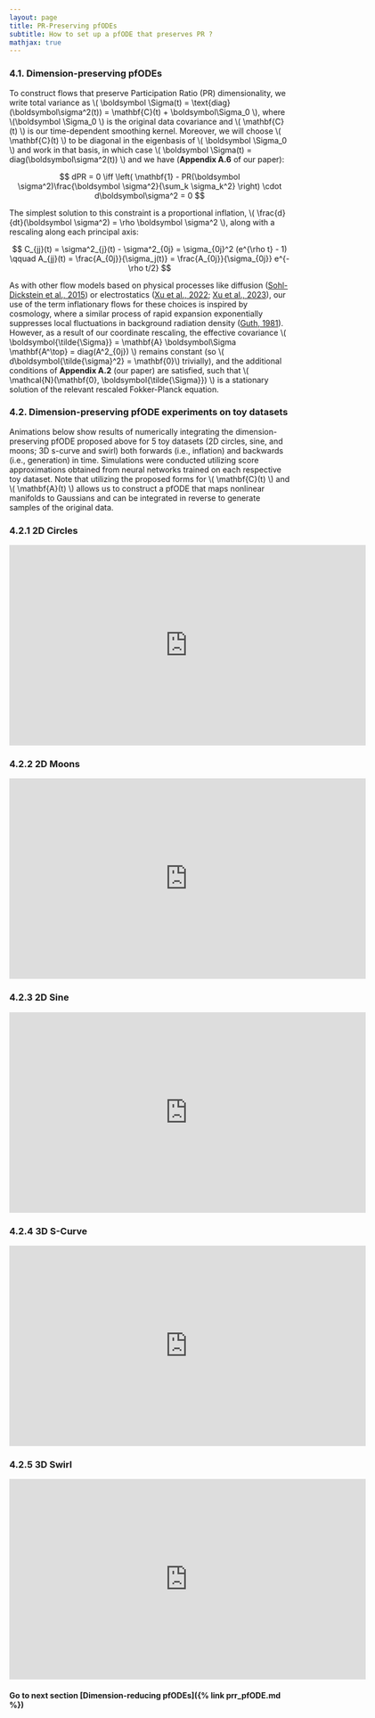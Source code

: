 ```yaml
---
layout: page
title: PR-Preserving pfODEs
subtitle: How to set up a pfODE that preserves PR ? 
mathjax: true
---
```


### 4.1. Dimension-preserving pfODEs

To construct flows that preserve Participation Ratio (PR) dimensionality, we write total variance as 
\\( \boldsymbol \Sigma(t) = \text{diag}(\boldsymbol\sigma^2(t)) = \mathbf{C}(t) + \boldsymbol\Sigma_0 \\), 
where \\(\boldsymbol \Sigma_0 \\) is the original data covariance and \\( \mathbf{C}(t) \\) is our time-dependent smoothing kernel. 
Moreover, we will choose \\( \mathbf{C}(t) \\) to be diagonal in the eigenbasis of \\( \boldsymbol \Sigma_0 \\) and work in that basis, 
in which case \\( \boldsymbol \Sigma(t) = diag(\boldsymbol\sigma^2(t)) \\) and we have (<strong>Appendix A.6</strong> of our paper):

$$ dPR = 0 \iff \left( \mathbf{1} - PR(\boldsymbol \sigma^2)\frac{\boldsymbol \sigma^2}{\sum_k \sigma_k^2} \right) \cdot d\boldsymbol\sigma^2 = 0 $$

The simplest solution to this constraint is a proportional inflation, \\( \frac{d}{dt}(\boldsymbol \sigma^2) = \rho \boldsymbol \sigma^2 \\), 
along with a rescaling along each principal axis:

$$ C_{jj}(t) = \sigma^2_{j}(t) - \sigma^2_{0j} = \sigma_{0j}^2 (e^{\rho t} - 1) \qquad A_{jj}(t) = \frac{A_{0j}}{\sigma_j(t)} = \frac{A_{0j}}{\sigma_{0j}} e^{-\rho t/2} $$ 

As with other flow models based on physical processes like diffusion ([Sohl-Dickstein et al., 2015](https://arxiv.org/pdf/1503.03585)) or 
electrostatics ([Xu et al., 2022](https://arxiv.org/pdf/2209.11178); [Xu et al., 2023](https://proceedings.mlr.press/v202/xu23m/xu23m.pdf)), 
our use of the term inflationary flows for these choices is inspired by cosmology, where a similar process of rapid expansion exponentially 
suppresses local fluctuations in background radiation density ([Guth, 1981](https://journals.aps.org/prd/pdf/10.1103/PhysRevD.23.347)).
However, as a result of our coordinate rescaling, the effective covariance \\( \boldsymbol{\tilde{\Sigma}} = \mathbf{A} \boldsymbol\Sigma \mathbf{A^\top} = diag(A^2_{0j}) \\) 
remains constant (so \\( d\boldsymbol{\tilde{\sigma}^2} = \mathbf{0}\\) trivially), and the additional conditions 
of <strong>Appendix A.2</strong> (our paper) are satisfied, such that \\( \mathcal{N}(\mathbf{0}, \boldsymbol{\tilde{\Sigma}}) \\) 
is a stationary solution of the relevant rescaled Fokker-Planck equation. 


### 4.2. Dimension-preserving pfODE experiments on toy datasets

Animations below show results of numerically integrating the dimension-preserving pfODE proposed above for 
5 toy datasets (2D circles, sine, and moons; 3D s-curve and swirl) both forwards (i.e., inflation) and backwards (i.e., generation)
in time. Simulations were conducted utilizing score approximations obtained from neural networks trained on each respective toy 
dataset. Note that utilizing the proposed forms for \\( \mathbf{C}(t) \\) and \\( \mathbf{A}(t) \\) allows us to construct a pfODE 
that maps nonlinear manifolds to Gaussians and can be integrated in reverse to generate samples of the original data.

### 4.2.1 2D Circles 

<center><iframe height="360" width="640" src="https://warpwire.duke.edu/w/B14IAA/" frameborder="0" scrolling="0" allow="autoplay *; encrypted-media *; fullscreen *; picture-in-picture *;" allowfullscreen></iframe></center>

<!---<p><video muted autoplay controls loop="loop" width="768" height="512" >
  <source src="/assets/videos/Circles_PRP_Joint_MeltGen.mp4" type="video/mp4">
</video></p>--->

### 4.2.2 2D Moons

<center><iframe height="360" width="640" src="https://warpwire.duke.edu/w/F14IAA/" frameborder="0" scrolling="0" allow="autoplay *; encrypted-media *; fullscreen *; picture-in-picture *;" allowfullscreen></iframe></center>

<!---<p><video muted autoplay controls loop="loop" width="768" height="512" >
  <source src="/assets/videos/Moons_PRP_Joint_MeltGen.mp4" type="video/mp4">
</video></p>-->

### 4.2.3 2D Sine 

<center><iframe height="360" width="640" src="https://warpwire.duke.edu/w/IV4IAA/" frameborder="0" scrolling="0" allow="autoplay *; encrypted-media *; fullscreen *; picture-in-picture *;" allowfullscreen></iframe></center>

<!---<p><video muted autoplay controls loop="loop" width="768" height="512" >
  <source src="/assets/videos/Sine_PRP_Joint_MeltGen.mp4" type="video/mp4">
</video></p>--->

### 4.2.4 3D S-Curve


<center><iframe height="360" width="640" src="https://warpwire.duke.edu/w/LV4IAA/" frameborder="0" scrolling="0" allow="autoplay *; encrypted-media *; fullscreen *; picture-in-picture *;" allowfullscreen></iframe></center>

<!---<p><video muted autoplay controls loop="loop" width="768" height="512" >
  <source src="/assets/videos/SCurve_PRP_Joint_MeltGen.mp4" type="video/mp4">
</video></p>--->

### 4.2.5 3D Swirl 

<center><iframe height="360" width="640" src="https://warpwire.duke.edu/w/KV4IAA/" frameborder="0" scrolling="0" allow="autoplay *; encrypted-media *; fullscreen *; picture-in-picture *;" allowfullscreen></iframe></center>

<!---<p><video muted autoplay controls loop="loop" width="768" height="512" >
  <source src="/assets/videos/Swirl_PRP_Joint_MeltGen.mp4" type="video/mp4">
</video></p>--->  

#### Go to next section [Dimension-reducing pfODEs]({% link prr_pfODE.md %})
